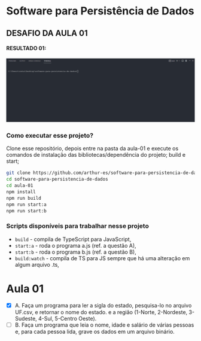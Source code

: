 # Software para Persistência de Dados

## DESAFIO DA AULA 01

#### RESULTADO 01:

![Demonstração 01](./gifs/demonstracao-aula-01.gif)

### Como executar esse projeto?

Clone esse repositório, depois entre na pasta da aula-01 e execute os comandos de instalação das bibliotecas/dependência do projeto; build e start;

```sh
git clone https://github.com/arthur-es/software-para-persistencia-de-dados
cd software-para-persistencia-de-dados
cd aula-01
npm install
npm run build
npm run start:a
npm run start:b
```

### Scripts disponíveis para trabalhar nesse projeto

- `build` - compila de TypeScript para JavaScript,
- `start:a` - roda o programa a.js (ref. a questão A),
- `start:b` - roda o programa b.js (ref. a questão B),
- `build:watch` - compila de TS para JS sempre que há uma alteração em algum arquivo .ts,

# Aula 01

- [x] A. Faça um programa para ler a sigla do estado, pesquisa-lo no arquivo UF.csv, e retornar o nome do estado. e a região (1-Norte, 2-Nordeste, 3-Sudeste, 4-Sul, 5-Centro Oeste).
- [ ] B. Faça um programa que leia o nome, idade e salário de várias pessoas e, para cada pessoa lida, grave os dados em um arquivo binário.
